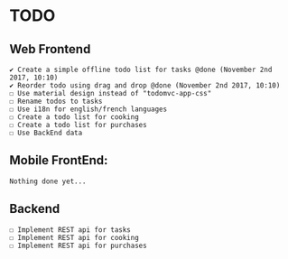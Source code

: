 # TODO

## Web Frontend
    ✔ Create a simple offline todo list for tasks @done (November 2nd 2017, 10:10)
    ✔ Reorder todo using drag and drop @done (November 2nd 2017, 10:10)
    ☐ Use material design instead of "todomvc-app-css"
    ☐ Rename todos to tasks
    ☐ Use i18n for english/french languages
    ☐ Create a todo list for cooking
    ☐ Create a todo list for purchases
    ☐ Use BackEnd data


## Mobile FrontEnd:
    Nothing done yet...


## Backend
    ☐ Implement REST api for tasks
    ☐ Implement REST api for cooking
    ☐ Implement REST api for purchases
